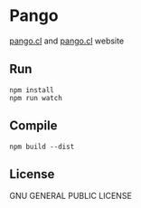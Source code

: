 # Pango
[pango.cl](https://pango.cl) and [pango.cl](https://pangointeractive.com) website

## Run
    npm install
    npm run watch

## Compile
    npm build --dist

## License
GNU GENERAL PUBLIC LICENSE
